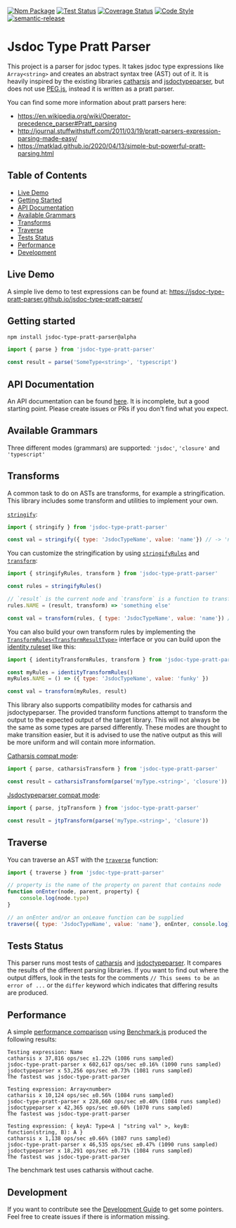 [![Npm Package](https://badgen.net/npm/v/jsdoc-type-pratt-parser)](https://www.npmjs.com/package/jsdoc-type-pratt-parser)
[![Test Status](https://github.com/jsdoc-type-pratt-parser/jsdoc-type-pratt-parser/actions/workflows/test.yml/badge.svg?branch=main)](https://github.com/jsdoc-type-pratt-parser/jsdoc-type-pratt-parser/actions?query=branch%3Amain)
[![Coverage Status](https://coveralls.io/repos/github/jsdoc-type-pratt-parser/jsdoc-type-pratt-parser/badge.svg?branch=main)](https://coveralls.io/github/jsdoc-type-pratt-parser/jsdoc-type-pratt-parser?branch=main)
[![Code Style](https://badgen.net/badge/code%20style/ts-standard/blue?icon=typescript)](https://github.com/standard/ts-standard)
[![semantic-release](https://img.shields.io/badge/%20%20%F0%9F%93%A6%F0%9F%9A%80-semantic--release-e10079.svg)](https://github.com/semantic-release/semantic-release)

# Jsdoc Type Pratt Parser

This project is a parser for jsdoc types. It takes jsdoc type expressions like `Array<string>` and creates an abstract
syntax tree (AST) out of it. It is heavily inspired by the existing libraries [catharsis](https://github.com/hegemonic/catharsis) and [jsdoctypeparser](https://github.com/jsdoctypeparser/jsdoctypeparser), but does
not use [PEG.js](https://pegjs.org/), instead it is written as a pratt parser.

You can find some more information about pratt parsers here:
* https://en.wikipedia.org/wiki/Operator-precedence_parser#Pratt_parsing
* http://journal.stuffwithstuff.com/2011/03/19/pratt-parsers-expression-parsing-made-easy/
* https://matklad.github.io/2020/04/13/simple-but-powerful-pratt-parsing.html

## Table of Contents
* [Live Demo](#live-demo)
* [Getting Started](#getting-started)
* [API Documentation](#api-documentation)
* [Available Grammars](#available-grammars)
* [Transforms](#transforms)
* [Traverse](#traverse)
* [Tests Status](#tests-status)
* [Performance](#performance)
* [Development](#development)

## Live Demo

A simple live demo to test expressions can be found at: https://jsdoc-type-pratt-parser.github.io/jsdoc-type-pratt-parser/

## Getting started

```
npm install jsdoc-type-pratt-parser@alpha
```

```js
import { parse } from 'jsdoc-type-pratt-parser'

const result = parse('SomeType<string>', 'typescript')
```

## API Documentation

An API documentation can be found [here](https://jsdoc-type-pratt-parser.github.io/jsdoc-type-pratt-parser/docs/).
It is incomplete, but a good starting point. Please create issues or PRs if you don't find what you expect.

## Available Grammars

Three different modes (grammars) are supported: `'jsdoc'`, `'closure'` and `'typescript'`

## Transforms

A common task to do on ASTs are transforms, for example a stringification. This library includes some transform and
utilities to implement your own.

[`stringify`](https://jsdoc-type-pratt-parser.github.io/jsdoc-type-pratt-parser/docs/index.html#stringify):

```js
import { stringify } from 'jsdoc-type-pratt-parser'

const val = stringify({ type: 'JsdocTypeName', value: 'name'}) // -> 'name'
```

You can customize the stringification by using [`stringifyRules`](https://jsdoc-type-pratt-parser.github.io/jsdoc-type-pratt-parser/docs/index.html#stringifyRules)
and [`transform`](https://jsdoc-type-pratt-parser.github.io/jsdoc-type-pratt-parser/docs/index.html#transform):

```js
import { stringifyRules, transform } from 'jsdoc-type-pratt-parser'

const rules = stringifyRules()

// `result` is the current node and `transform` is a function to transform child nodes.
rules.NAME = (result, transform) => 'something else'

const val = transform(rules, { type: 'JsdocTypeName', value: 'name'}) // -> 'something else'
```

You can also build your own transform rules by implementing the [`TransformRules<TransformResultType>`](https://jsdoc-type-pratt-parser.github.io/jsdoc-type-pratt-parser/docs/index.html#TransformRules) interface or you
can build upon the [identity ruleset](https://jsdoc-type-pratt-parser.github.io/jsdoc-type-pratt-parser/docs/index.html#identityTransformRules) like this:

```js
import { identityTransformRules, transform } from 'jsdoc-type-pratt-parser'

const myRules = identityTransformRules()
myRules.NAME = () => ({ type: 'JsdocTypeName', value: 'funky' })

const val = transform(myRules, result)
```

This library also supports compatibility modes for catharsis and jsdoctypeparser. The provided transform functions attempt to
 transform the output to the expected output of the target library. This will not always be the same as some types are
 parsed differently. These modes are thought to make transition easier, but it is advised to use the native output as
 this will be more uniform and will contain more information.

[Catharsis compat mode](https://jsdoc-type-pratt-parser.github.io/jsdoc-type-pratt-parser/docs/index.html#catharsisTransform):

```js
import { parse, catharsisTransform } from 'jsdoc-type-pratt-parser'

const result = catharsisTransform(parse('myType.<string>', 'closure'))
```

[Jsdoctypeparser compat mode](https://jsdoc-type-pratt-parser.github.io/jsdoc-type-pratt-parser/docs/index.html#jtpTransform):

```js
import { parse, jtpTransform } from 'jsdoc-type-pratt-parser'

const result = jtpTransform(parse('myType.<string>', 'closure'))
```

## Traverse

You can traverse an AST with the [`traverse`](https://jsdoc-type-pratt-parser.github.io/jsdoc-type-pratt-parser/docs/index.html#traverse) function:

```js
import { traverse } from 'jsdoc-type-pratt-parser'

// property is the name of the property on parent that contains node
function onEnter(node, parent, property) {
    console.log(node.type)
}

// an onEnter and/or an onLeave function can be supplied
traverse({ type: 'JsdocTypeName', value: 'name'}, onEnter, console.log)
```

## Tests Status

This parser runs most tests of [catharsis](https://github.com/hegemonic/catharsis) and
[jsdoctypeparser](https://github.com/jsdoctypeparser/jsdoctypeparser). It compares the results of the different parsing libraries. If you
want to find out where the output differs, look in the tests for the comments `// This seems to be an error of ...` or
the `differ` keyword which indicates that differing results are produced.

## Performance

A simple [performance comparison](benchmark/benchmark.js) using [Benchmark.js](https://benchmarkjs.com/) produced the following results:
```
Testing expression: Name
catharsis x 37,816 ops/sec ±1.22% (1086 runs sampled)
jsdoc-type-pratt-parser x 602,617 ops/sec ±0.16% (1090 runs sampled)
jsdoctypeparser x 53,256 ops/sec ±0.73% (1081 runs sampled)
The fastest was jsdoc-type-pratt-parser

Testing expression: Array<number>
catharsis x 10,124 ops/sec ±0.56% (1084 runs sampled)
jsdoc-type-pratt-parser x 228,660 ops/sec ±0.40% (1084 runs sampled)
jsdoctypeparser x 42,365 ops/sec ±0.60% (1070 runs sampled)
The fastest was jsdoc-type-pratt-parser

Testing expression: { keyA: Type<A | "string val" >, keyB: function(string, B): A }
catharsis x 1,138 ops/sec ±0.66% (1087 runs sampled)
jsdoc-type-pratt-parser x 46,535 ops/sec ±0.47% (1090 runs sampled)
jsdoctypeparser x 18,291 ops/sec ±0.71% (1084 runs sampled)
The fastest was jsdoc-type-pratt-parser
```

The benchmark test uses catharsis without cache.

## Development

If you want to contribute see the [Development Guide](DEVELOPMENT.md) to get some pointers. Feel free to create issues if
there is information missing.
